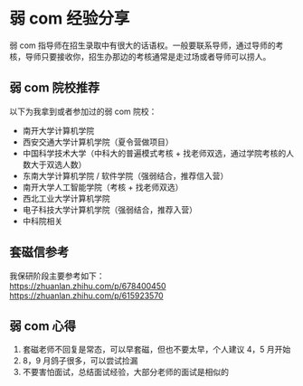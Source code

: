 # 弱 com 经验分享

弱 com 指导师在招生录取中有很大的话语权。一般要联系导师，通过导师的考核，导师只要接收你，招生办那边的考核通常是走过场或者导师可以捞人。

## 弱 com 院校推荐

以下为我拿到或者参加过的弱 com 院校：

- 南开大学计算机学院
- 西安交通大学计算机学院（夏令营做项目）
- 中国科学技术大学（中科大的普遍模式考核 + 找老师双选，通过学院考核的人数大于双选人数）
- 东南大学计算机学院 / 软件学院（强弱结合，推荐信入营）
- 南开大学人工智能学院（考核 + 找老师双选）
- 西北工业大学计算机学院
- 电子科技大学计算机学院（强弱结合，推荐入营）
- 中科院相关

## 套磁信参考

我保研阶段主要参考如下：<br>
https://zhuanlan.zhihu.com/p/678400450<br>
https://zhuanlan.zhihu.com/p/615923570

## 弱 com 心得

1. 套磁老师不回复是常态，可以早套磁，但也不要太早，个人建议 4，5 月开始
2. 8，9 月鸽子很多，可以尝试捡漏
3. 不要害怕面试，总结面试经验，大部分老师的面试是相似的
